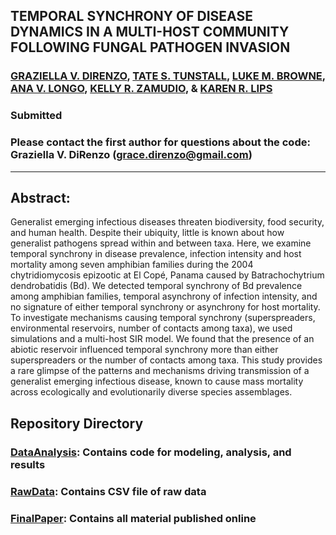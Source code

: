 ## TEMPORAL SYNCHRONY OF DISEASE DYNAMICS IN A MULTI-HOST COMMUNITY FOLLOWING FUNGAL PATHOGEN INVASION

### [GRAZIELLA V. DIRENZO](https://grazielladirenzo.weebly.com), [TATE S. TUNSTALL](https://www.linkedin.com/in/tate-tunstall-17156133), [LUKE M. BROWNE](https://lukembrowne.github.io/), [ANA V. LONGO](https://thelongolab.com/), [KELLY R. ZAMUDIO](https://ecologyandevolution.cornell.edu/kelly-zamudio), & [KAREN R. LIPS](http://lipslab.weebly.com/)

### Submitted

### Please contact the first author for questions about the code: Graziella V. DiRenzo (grace.direnzo@gmail.com)
__________________________________________________________________________________________________________________________________________

## Abstract: 
Generalist emerging infectious diseases threaten biodiversity, food security, and human health. Despite their ubiquity, little is known about how generalist pathogens spread within and between taxa. Here, we examine temporal synchrony in disease prevalence, infection intensity and host mortality among seven amphibian families during the 2004 chytridiomycosis epizootic at El Copé, Panama caused by Batrachochytrium dendrobatidis (Bd). We detected temporal synchrony of Bd prevalence among amphibian families, temporal asynchrony of infection intensity, and no signature of either temporal synchrony or asynchrony for host mortality. To investigate mechanisms causing temporal synchrony (superspreaders, environmental reservoirs, number of contacts among taxa), we used simulations and a multi-host SIR model. We found that the presence of an abiotic reservoir influenced temporal synchrony more than either superspreaders or the number of contacts among taxa. This study provides a rare glimpse of the patterns and mechanisms driving transmission of a generalist emerging infectious disease, known to cause mass mortality across ecologically and evolutionarily diverse species assemblages.

## Repository Directory
### [DataAnalysis](https://github.com/Grace89/Epizootic/tree/master/DataAnalysis): Contains code for modeling, analysis, and results
### [RawData](https://github.com/Grace89/Epizootic/tree/master/RawData): Contains CSV file of raw data
### [FinalPaper](https://github.com/Grace89/Epizootic/tree/master/FinalPaper): Contains all material published online
